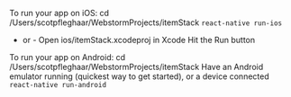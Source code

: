 To run your app on iOS:
   cd /Users/scotpfleghaar/WebstormProjects/itemStack
   `react-native run-ios`
   - or -
   Open ios/itemStack.xcodeproj in Xcode
   Hit the Run button



To run your app on Android:
   cd /Users/scotpfleghaar/WebstormProjects/itemStack
   Have an Android emulator running (quickest way to get started), or a device connected
   `react-native run-android`
